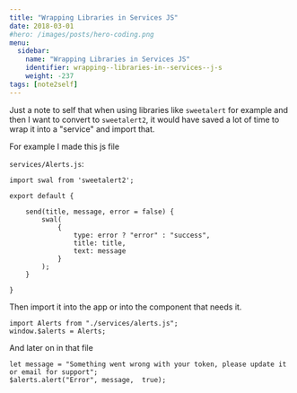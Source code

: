 ```yaml
---
title: "Wrapping Libraries in Services JS"
date: 2018-03-01
#hero: /images/posts/hero-coding.png
menu:
  sidebar:
    name: "Wrapping Libraries in Services JS"
    identifier: wrapping--libraries-in--services--j-s
    weight: -237
tags: [note2self]
---
```


Just a note to self that when using libraries like `sweetalert` for example and then I want to convert to `sweetalert2`, it would have saved a lot of time to wrap it into a "service" and import that.

For example I made this js file

`services/Alerts.js`:

```
import swal from 'sweetalert2';

export default {

    send(title, message, error = false) {
        swal(
            {
                type: error ? "error" : "success",
                title: title,
                text: message
            }
        );
    }

}
```

Then import it into the app or into the component that needs it.

```
import Alerts from "./services/alerts.js";
window.$alerts = Alerts;
```

And later on in that file

```
let message = "Something went wrong with your token, please update it or email for support";
$alerts.alert("Error", message,  true);
```